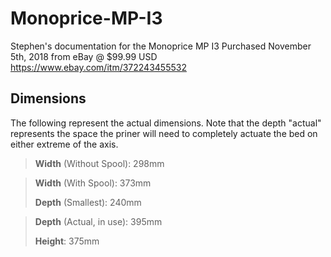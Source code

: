 # Monoprice-MP-I3
Stephen's documentation for the Monoprice MP I3
  Purchased November 5th, 2018 from eBay @ $99.99 USD
  https://www.ebay.com/itm/372243455532

## Dimensions
The following represent the actual dimensions. Note that the depth "actual" represents the space the priner will need to completely actuate the bed on either extreme of the axis.

>**Width** (Without Spool):  298mm

>**Width** (With Spool):     373mm
>
>**Depth** (Smallest):       240mm

>**Depth** (Actual, in use): 395mm
>
>**Height**:                 375mm
